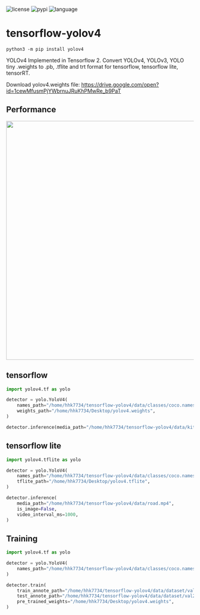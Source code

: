 ![license](https://img.shields.io/github/license/hhk7734/tensorflow-yolov4)
![pypi](https://img.shields.io/pypi/v/yolov4)
![language](https://img.shields.io/github/languages/top/hhk7734/tensorflow-yolov4)

# tensorflow-yolov4

```shell
python3 -m pip install yolov4
```

YOLOv4 Implemented in Tensorflow 2.
Convert YOLOv4, YOLOv3, YOLO tiny .weights to .pb, .tflite and trt format for tensorflow, tensorflow lite, tensorRT.

Download yolov4.weights file: https://drive.google.com/open?id=1cewMfusmPjYWbrnuJRuKhPMwRe_b9PaT

## Performance

<p align="center"><img src="data/performance.png" width="640"\></p>

## tensorflow

```python
import yolov4.tf as yolo

detector = yolo.YoloV4(
    names_path="/home/hhk7734/tensorflow-yolov4/data/classes/coco.names",
    weights_path="/home/hhk7734/Desktop/yolov4.weights",
)

detector.inference(media_path="/home/hhk7734/tensorflow-yolov4/data/kite.jpg",)
```

## tensorflow lite

```python
import yolov4.tflite as yolo

detector = yolo.YoloV4(
    names_path="/home/hhk7734/tensorflow-yolov4/data/classes/coco.names",
    tflite_path="/home/hhk7734/Desktop/yolov4.tflite",
)

detector.inference(
    media_path="/home/hhk7734/tensorflow-yolov4/data/road.mp4",
    is_image=False,
    video_interval_ms=1000,
)
```

## Training

```python
import yolov4.tf as yolo

detector = yolo.YoloV4(
    names_path="/home/hhk7734/tensorflow-yolov4/data/classes/coco.names"
)

detector.train(
    train_annote_path="/home/hhk7734/tensorflow-yolov4/data/dataset/val2017.txt",
    test_annote_path="/home/hhk7734/tensorflow-yolov4/data/dataset/val2017.txt",
    pre_trained_weights="/home/hhk7734/Desktop/yolov4.weights",
)
```
